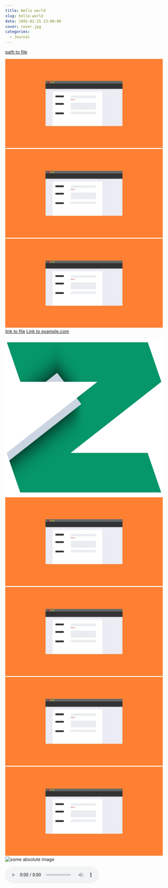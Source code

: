 ```yaml
---
title: Hello world
slug: hello-world
date: 1992-02-25 13:00:00
cover: cover.jpg
categories:
  - Journal
---
```


[path to file](plain.txt)

<img src="./img.webp" alt="reletive path" />
<img src="img.jpeg" />
<img src="img.jpg" />
<a href="./pdf.pdf">link to file</a>
<a href="http://example.com/">Link to example.com</a>

![some svg image](img.svg)
![some gif image](img.gif)
![some png image](img.png)
![some jpg image](img.jpg)
![some jpeg image](img.jpeg)
![some absolute image](https://google.com/img.gif)

<audio src="audio.mp3" controls autoplay loop>

<video src="video.mp4" controls autoplay loop>
<video controls autoplay loop>
  <source type="video/mp4" src="video2.mp4"/>
  <p>Your browser does not support the video element.</p>
</video>

![sample][1]

[1]: img.png
